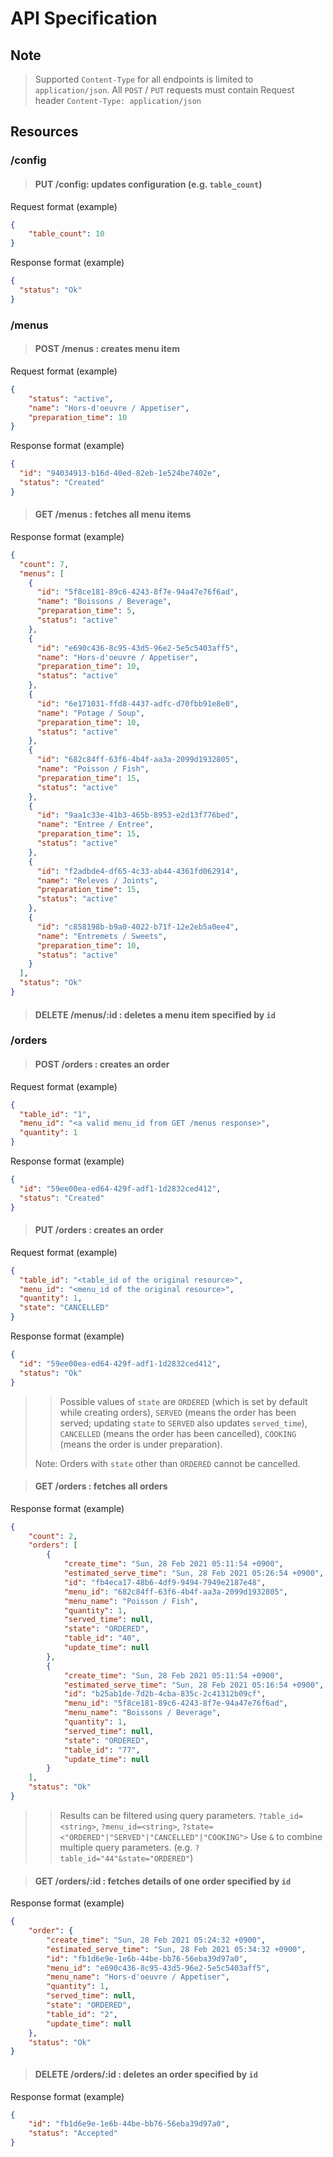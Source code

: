 # API Specification

## Note
> Supported `Content-Type` for all endpoints is limited to `application/json`.
> All `POST` / `PUT` requests must contain Request header `Content-Type: application/json`

## Resources

### /config
> #### PUT /config: updates configuration (e.g. `table_count`)

Request format (example)
```json
{
    "table_count": 10
}
```

Response format (example)

```json
{
  "status": "Ok"
}
```

### /menus
> #### POST /menus : creates menu item

Request format (example)

```json
{
    "status": "active",
    "name": "Hors-d'oeuvre / Appetiser",
    "preparation_time": 10
}
```

Response format (example)

```json
{
  "id": "94034913-b16d-40ed-82eb-1e524be7402e",
  "status": "Created"
}
```

> #### GET /menus : fetches all menu items

Response format (example)

```json
{
  "count": 7,
  "menus": [
    {
      "id": "5f8ce181-89c6-4243-8f7e-94a47e76f6ad",
      "name": "Boissons / Beverage",
      "preparation_time": 5,
      "status": "active"
    },
    {
      "id": "e690c436-8c95-43d5-96e2-5e5c5403aff5",
      "name": "Hors-d'oeuvre / Appetiser",
      "preparation_time": 10,
      "status": "active"
    },
    {
      "id": "6e171031-ffd8-4437-adfc-d70fbb91e8e0",
      "name": "Potage / Soup",
      "preparation_time": 10,
      "status": "active"
    },
    {
      "id": "682c84ff-63f6-4b4f-aa3a-2099d1932805",
      "name": "Poisson / Fish",
      "preparation_time": 15,
      "status": "active"
    },
    {
      "id": "9aa1c33e-41b3-465b-8953-e2d13f776bed",
      "name": "Entree / Entree",
      "preparation_time": 15,
      "status": "active"
    },
    {
      "id": "f2adbde4-df65-4c33-ab44-4361fd062914",
      "name": "Releves / Joints",
      "preparation_time": 15,
      "status": "active"
    },
    {
      "id": "c858198b-b9a0-4022-b71f-12e2eb5a0ee4",
      "name": "Entremets / Sweets",
      "preparation_time": 10,
      "status": "active"
    }
  ],
  "status": "Ok"
}
```

> #### DELETE /menus/:id : deletes a menu item specified by `id`

### /orders

> #### POST /orders : creates an order

Request format (example)

```json
{
  "table_id": "1",
  "menu_id": "<a valid menu_id from GET /menus response>",
  "quantity": 1
}
```

Response format (example)

```json
{
  "id": "59ee00ea-ed64-429f-adf1-1d2832ced412",
  "status": "Created"
}
```

> #### PUT /orders : creates an order

Request format (example)

```json
{
  "table_id": "<table_id of the original resource>",
  "menu_id": "<menu_id of the original resource>",
  "quantity": 1,
  "state": "CANCELLED"
}
```
Response format (example)

```json
{
  "id": "59ee00ea-ed64-429f-adf1-1d2832ced412",
  "status": "Ok"
}
```

>> Possible values of `state` are `ORDERED` (which is set by default while creating orders), 
> `SERVED` (means the order has been served; updating `state` to `SERVED` also updates `served_time`),
> `CANCELLED` (means the order has been cancelled), `COOKING` (means the order is under preparation). <br/>
> 
> Note: Orders with `state` other than `ORDERED` cannot be cancelled.

> #### GET /orders : fetches all orders

Response format (example)
```json
{
    "count": 2,
    "orders": [
        {
            "create_time": "Sun, 28 Feb 2021 05:11:54 +0900",
            "estimated_serve_time": "Sun, 28 Feb 2021 05:26:54 +0900",
            "id": "fb4eca17-48b6-4df9-9494-7949e2187e48",
            "menu_id": "682c84ff-63f6-4b4f-aa3a-2099d1932805",
            "menu_name": "Poisson / Fish",
            "quantity": 1,
            "served_time": null,
            "state": "ORDERED",
            "table_id": "40",
            "update_time": null
        },
        {
            "create_time": "Sun, 28 Feb 2021 05:11:54 +0900",
            "estimated_serve_time": "Sun, 28 Feb 2021 05:16:54 +0900",
            "id": "b25ab1de-7d2b-4cba-835c-2c41312b09cf",
            "menu_id": "5f8ce181-89c6-4243-8f7e-94a47e76f6ad",
            "menu_name": "Boissons / Beverage",
            "quantity": 1,
            "served_time": null,
            "state": "ORDERED",
            "table_id": "77",
            "update_time": null
        }
    ],
    "status": "Ok"
}
```

>> Results can be filtered using query parameters.
> `?table_id=<string>`, `?menu_id=<string>`, `?state=<"ORDERED"|"SERVED"|"CANCELLED"|"COOKING">`
> Use `&` to combine multiple query parameters. (e.g. `?table_id="44"&state="ORDERED"`)

> #### **GET /orders/:id : fetches details of one order specified by `id`**

Response format (example)

```json
{
    "order": {
        "create_time": "Sun, 28 Feb 2021 05:24:32 +0900",
        "estimated_serve_time": "Sun, 28 Feb 2021 05:34:32 +0900",
        "id": "fb1d6e9e-1e6b-44be-bb76-56eba39d97a0",
        "menu_id": "e690c436-8c95-43d5-96e2-5e5c5403aff5",
        "menu_name": "Hors-d'oeuvre / Appetiser",
        "quantity": 1,
        "served_time": null,
        "state": "ORDERED",
        "table_id": "2",
        "update_time": null
    },
    "status": "Ok"
}
```

> #### **DELETE /orders/:id : deletes an order specified by `id`**

Response format (example)

```json
{
    "id": "fb1d6e9e-1e6b-44be-bb76-56eba39d97a0",
    "status": "Accepted"
}
```